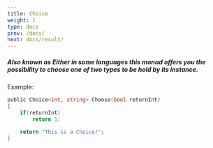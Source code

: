 ```yaml
---
title: Choice
weight: 1
type: docs
prev: /docs/
next: docs/result/
---
```


##### Also known as Either in some languages this monad offers you the possibility to choose one of two types to be hold by its instance.

Example:

```go {filename="main.go"}
public Choice<int, string> Choose(bool returnInt)
{
    if(returnInt)
        return 1;

    return "This is a Choice!";
}
```
